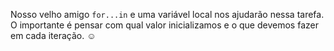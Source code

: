 Nosso velho amigo `for...in` e uma variável local nos ajudarão nessa tarefa. O importante é pensar com qual valor inicializamos e o que devemos fazer em cada iteração. :relaxed: